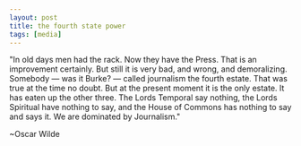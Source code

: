 ```yaml
---
layout: post
title: the fourth state power
tags: [media]
---
```

"In old days men had the rack. Now they have the Press. That is an improvement certainly. But still it is very bad, and wrong, and demoralizing. Somebody — was it Burke? — called journalism the fourth estate. That was true at the time no doubt. But at the present moment it is the only estate. It has eaten up the other three. The Lords Temporal say nothing, the Lords Spiritual have nothing to say, and the House of Commons has nothing to say and says it. We are dominated by Journalism."

  ~Oscar Wilde  

